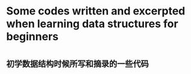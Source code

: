 <h1>Some codes written and excerpted when learning data structures for beginners<h1>

<h2>初学数据结构时候所写和摘录的一些代码<h2>
